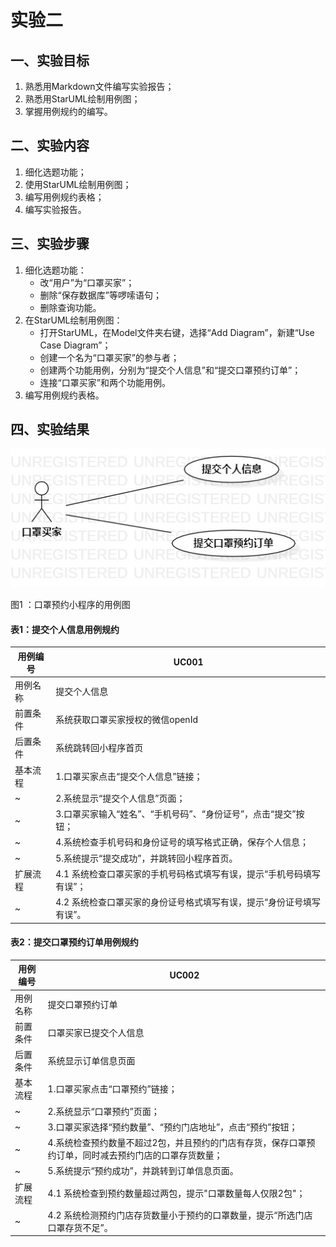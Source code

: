 # 实验二

## 一、实验目标

1. 熟悉用Markdown文件编写实验报告；
2. 熟悉用StarUML绘制用例图；
3. 掌握用例规约的编写。

## 二、实验内容

1. 细化选题功能；
2. 使用StarUML绘制用例图；
3. 编写用例规约表格；
4. 编写实验报告。

## 三、实验步骤

1. 细化选题功能：
   - 改“用户”为“口罩买家”；
   - 删除“保存数据库”等啰嗦语句；
   - 删除查询功能。
2. 在StarUML绘制用例图：
   - 打开StarUML，在Model文件夹右键，选择“Add Diagram”，新建“Use Case Diagram”；
   - 创建一个名为“口罩买家”的参与者；
   - 创建两个功能用例，分别为“提交个人信息”和“提交口罩预约订单”；
   - 连接“口罩买家”和两个功能用例。
3. 编写用例规约表格。

## 四、实验结果

![用例图](./lab2_UseCaseDiagram.jpg)    

图1 ：口罩预约小程序的用例图



#### 表1：提交个人信息用例规约

| 用例编号 | UC001                                                        |
| -------- | ------------------------------------------------------------ |
| 用例名称 | 提交个人信息                                                 |
| 前置条件 | 系统获取口罩买家授权的微信openId                             |
| 后置条件 | 系统跳转回小程序首页                                         |
| 基本流程 | 1.口罩买家点击“提交个人信息”链接；                           |
| ~        | 2.系统显示“提交个人信息”页面；                               |
| ~        | 3.口罩买家输入“姓名”、“手机号码”、“身份证号”，点击“提交”按钮； |
| ~        | 4.系统检查手机号码和身份证号的填写格式正确，保存个人信息；   |
| ~        | 5.系统提示“提交成功”，并跳转回小程序首页。                   |
| 扩展流程 | 4.1 系统检查口罩买家的手机号码格式填写有误，提示“手机号码填写有误”； |
| ~        | 4.2 系统检查口罩买家的身份证号格式填写有误，提示“身份证号填写有误”。 |



#### 表2：提交口罩预约订单用例规约

| 用例编号 | UC002                                                        |
| -------- | ------------------------------------------------------------ |
| 用例名称 | 提交口罩预约订单                                             |
| 前置条件 | 口罩买家已提交个人信息                                       |
| 后置条件 | 系统显示订单信息页面                                         |
| 基本流程 | 1.口罩买家点击“口罩预约”链接；                               |
| ~        | 2.系统显示“口罩预约”页面；                                   |
| ~        | 3.口罩买家选择“预约数量”、“预约门店地址”，点击“预约”按钮；   |
| ~        | 4.系统检查预约数量不超过2包，并且预约的门店有存货，保存口罩预约订单，同时减去预约门店的口罩存货数量； |
| ~        | 5.系统提示“预约成功”，并跳转到订单信息页面。                 |
| 扩展流程 | 4.1 系统检查到预约数量超过两包，提示"口罩数量每人仅限2包"；  |
| ~        | 4.2 系统检测预约门店存货数量小于预约的口罩数量，提示“所选门店口罩存货不足”。 |


